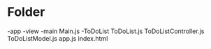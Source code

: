 # Folder

-app
  -view
    -main
      Main.js
    -ToDoList
      ToDoList.js
      ToDoListController.js
      ToDoListModel.js
  app.js
  index.html
